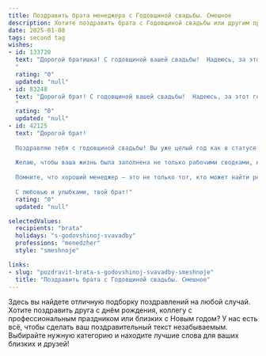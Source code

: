 ```yaml
---
title: Поздравить брата менеджера с Годовщиной свадьбы. Смешное
description: Хотите поздравить брата с Годовщиной свадьбы или другим праздником? Наш ИИ создаст незабываемое поздравление, а вы обязательно выделитесь среди других.  
date: 2025-01-08
tags: second tag
wishes:
- id: 133720
  text: "Дорогой братишка! С годовщиной вашей свадьбы!  Надеюсь, за этот год вы не только  научились идеально распределять семейный бюджет (как истинный менеджер!), но и  нашли  ключ к сердцу своей любимой,  и он не от  серванта с посудой! Желаю вам  столько лет совместной жизни, сколько  вам обоим лет вместе взятых,  плюс ещё  хотя бы столько же!  Чтоб ссоры были только из-за пульта, а  примирения –  сладкими как свадебный торт!
  "
  rating: "0"
  updated: "null"
- id: 83248
  text: "Дорогой брат! С годовщиной вашей свадьбы!  Надеюсь, за этот год вы не только  научились идеально делить бюджет (как менеджер, ты ж профи!), но и сохранили друг друга  в целости и сохранности.  Пусть  ваша семейная жизнь будет  такой же стабильной и прибыльной, как отчеты вашей компании,  только без  нудных совещаний и планов на будущее!  Поздравляю!
  "
  rating: "0"
  updated: "null"
- id: 42125
  text: "Дорогой брат!
  
  Поздравляю тебя с годовщиной свадьбы! Вы уже целый год как в статусе \"Менеджер совместной жизни\"! Убедился, что планирование бюджета и распределение обязанностей — это не только в офисе, но и дома!
  
  Желаю, чтобы ваша жизнь была заполнена не только рабочими сводками, но и яркими моментами, как успешные презентации! Пусть в ваших отношениях не будет кризисов, а только стабильные прибыли в виде счастья, любви и понимания.
  
  Помните, что хороший менеджер — это не только тот, кто может найти решение, но и тот, кто умеет вовремя оценить риски (и закупить вкусное мороженое для второй половинки)!
  
  С любовью и улыбками, твой брат!"
  rating: "0"
  updated: "null"

selectedValues:
  recipients: "brata"
  holidays: "s-godovshinoj-svavadby"
  professions: "menedzher"
  style: "smeshnoje"

links:
- slug: "pozdravit-brata-s-godovshinoj-svavadby-smeshnoje"
  title: "Поздравить брата с Годовщиной свадьбы. Смешное"
---
```


Здесь вы найдете отличную подборку поздравлений на любой случай.
Хотите поздравить друга с днём рождения, коллегу с профессиональным праздником или близких с Новым годом? У нас есть всё, чтобы сделать ваш поздравительный текст незабываемым. Выбирайте нужную категорию и находите лучшие слова для ваших близких и друзей!

